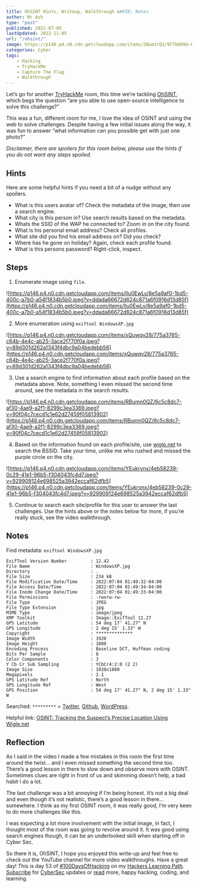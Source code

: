 ```yaml
---
title: OhSINT Hints, Writeup, Walkthrough &#038; Notes
author: Mr Ash
type: "post"
published: 2022-07-05
lastUpdated: 2022-11-05
url: "/ohsint/"
image: https://p146.p4.n0.cdn.getcloudapp.com/items/2NumzrQ1/9f7bd99d-6227-40ef-9519-8c21e9d72a6b.png?v=2b7ea1e3bcb951f6a3c7016a90e9105c
categories: Cyber
tags:
    - Hacking
    - TryHackMe
    - Capture The Flag
    - Walkthrough
---
```


Let’s go for another [TryHackMe](https://tryhackme.com/) room, this time we’re tackling [OhSINT](https://tryhackme.com/room/ohsint), which begs the question “are you able to use open-source intelligence to solve this challenge?”

This was a fun, different room for me, I love the idea of OSINT and using the web to solve challenges. Despite having a few initial issues along the way, it was fun to answer “what information can you possible get with just one photo?”

*Disclaimer, there are spoilers for this room below, please use the hints if you do not want any steps spoiled.*

<!-- <figure class="wp-block-embed is-type-video is-provider-youtube wp-block-embed-youtube wp-embed-aspect-16-9 wp-has-aspect-ratio"><div class="wp-block-embed__wrapper"><iframe allow="accelerometer; autoplay; clipboard-write; encrypted-media; gyroscope; picture-in-picture" allowfullscreen="" frameborder="0" height="450" loading="lazy" src="https://www.youtube.com/embed/fCAunCYeq64?feature=oembed" title="OhSINT walkthrough // TryHackMe Writeup // THM Guide" width="800"></iframe></div></figure><div id="hs-embed-container" style="position:relative;display:flex;width:100%;height:300px;"><div id="hs-embed-placeholder" style="position:absolute;top:0;bottom:0;left:0;right:0;margin:10px;overflow:auto;font-size: 14px !important">## [ \[sub\] OhSINT walkthrough // TryHackMe Writeup // THM Guide – powered by Happy Scribe](https://www.happyscribe.com/?utm_source=embed-player&utm_term=dce2f06b3712479fb91ce263125b40df "[sub] OhSINT walkthrough // TryHackMe Writeup // THM Guide was transcribed from audio to text using Happy Scribe") -->

<!-- </div><div class="hs-embed" data-hide_video="true" data-id="dce2f06b3712479fb91ce263125b40df" data-private_text="true"></div><script>
var js=document.createElement('script');js.type='text/javascript';js.async=true;js.src='https://embed.happyscribe.co/main.js';document.head.appendChild(js);
</script></div><style type="text/css"> ._h1s512 { white-space: nowrap; } </style> -->

## Hints

Here are some helpful hints if you need a bit of a nudge without any spoilers.

- What is this users avatar of? Check the metadata of the image, then use a search engine.
- What city is this person in? Use search results based on the metadata.
- Whats the SSID of the WAP he connected to? Zoom in on the city found.
- What is his personal email address? Check all profiles.
- What site did you find his email address on? Did you check?
- Where has he gone on holiday? Again, check each profile found.
- What is this persons password? Right-click, inspect.

## Steps

1. Enumerate image using `file`. 

![https://p146.p4.n0.cdn.getcloudapp.com/items/llu0EwLv/8e5a9af0-1bd5-400c-a7b0-a54f1834b5b0.jpeg?v=ddada66672d624c871a6f0916d13d85f](https://p146.p4.n0.cdn.getcloudapp.com/items/llu0EwLv/8e5a9af0-1bd5-400c-a7b0-a54f1834b5b0.jpeg?v=ddada66672d624c871a6f0916d13d85f)

2. More enumeration using `exiftool WindowsXP.jpg` 

![https://p146.p4.n0.cdn.getcloudapp.com/items/xQuwqv28/775a3765-c64b-4e4c-ab25-3ace2f770f0a.jpeg?v=89d301d262a1343f4dbc9a04bedebb56](https://p146.p4.n0.cdn.getcloudapp.com/items/xQuwqv28/775a3765-c64b-4e4c-ab25-3ace2f770f0a.jpeg?v=89d301d262a1343f4dbc9a04bedebb56)

3. Use a search engine to find information about each profile based on the metadata above. Note, something I even missed the second time around, see the metadata in the search results. 

![https://p146.p4.n0.cdn.getcloudapp.com/items/RBumn0QZ/6c5c8dc7-af30-4ae9-a2f1-8299c3ea3369.jpeg?v=90f04c7cecd1c1e62d27459f05813902](https://p146.p4.n0.cdn.getcloudapp.com/items/RBumn0QZ/6c5c8dc7-af30-4ae9-a2f1-8299c3ea3369.jpeg?v=90f04c7cecd1c1e62d27459f05813902)

4. Based on the information found on each profile/site, use [wigle.net](http://wigle.net) to search the BSSID. Take your time, unlike me who rushed and missed the purple circle on the city. 

![https://p146.p4.n0.cdn.getcloudapp.com/items/YEukrvnx/4eb58239-0c29-41e1-96b5-f304043fc4d7.jpeg?v=929909124e698525a3942eccaf62dfb5](https://p146.p4.n0.cdn.getcloudapp.com/items/YEukrvnx/4eb58239-0c29-41e1-96b5-f304043fc4d7.jpeg?v=929909124e698525a3942eccaf62dfb5)

5. Continue to search each site/profile for this user to answer the last challenges. Use the hints above or the notes below for more, if you’re really stuck, see the video walkthrough.

<!-- <div class="elementor elementor-5483" data-elementor-id="5483" data-elementor-type="section"><div class="elementor-section-wrap"> <section class="elementor-section elementor-top-section elementor-element elementor-element-32d8c94 elementor-section-boxed elementor-section-height-default elementor-section-height-default" data-element_type="section" data-id="32d8c94" data-particle-mobile-disabled="false" data-particle_enable="false" data-settings="{"ekit_has_onepagescroll_dot":"yes"}"><div class="elementor-container elementor-column-gap-default"><div class="elementor-row"><div class="elementor-column elementor-col-100 elementor-top-column elementor-element elementor-element-5e7c56e" data-element_type="column" data-id="5e7c56e"><div class="elementor-column-wrap elementor-element-populated"><div class="elementor-widget-wrap"> <section class="elementor-section elementor-inner-section elementor-element elementor-element-fc64076 elementor-section-boxed elementor-section-height-default elementor-section-height-default" data-element_type="section" data-id="fc64076" data-particle-mobile-disabled="false" data-particle_enable="false" data-settings="{"ekit_has_onepagescroll_dot":"yes"}"><div class="elementor-container elementor-column-gap-no"><div class="elementor-row"><div class="elementor-column elementor-col-100 elementor-inner-column elementor-element elementor-element-f7d6b37" data-element_type="column" data-id="f7d6b37"><div class="elementor-column-wrap elementor-element-populated"><div class="elementor-widget-wrap"><div class="elementor-element elementor-element-4c75247 elementor-widget elementor-widget-text-editor" data-element_type="widget" data-id="4c75247" data-settings="{"ekit_we_effect_on":"none"}" data-widget_type="text-editor.default"><div class="elementor-widget-container"><div class="elementor-text-editor elementor-clearfix">Recent Posts -->

 <!-- </div> </div> </div><div class="elementor-element elementor-element-322ad34 elementor-widget elementor-widget-elementskit-post-list" data-element_type="widget" data-id="322ad34" data-settings="{"ekit_we_effect_on":"none"}" data-widget_type="elementskit-post-list.default"><div class="elementor-widget-container"><div class="ekit-wid-con">- [ <span class="elementor-icon-list-icon">  </span><div class="ekit_post_list_content_wraper"> <span class="elementor-icon-list-text">How To Fix TryHackMe VPN Not Working | Troubleshooting OpenVPN</span> </div> ](https://mrash.co/how-to-fix-tryhackme-vpn-not-working-troubleshooting-openvpn/) -->
<!-- - [ <span class="elementor-icon-list-icon">  </span><div class="ekit_post_list_content_wraper"> <span class="elementor-icon-list-text">Crack The Hash TryHackMe Walkthrough</span> </div> ](https://mrash.co/crack-the-hash-tryhackme-walkthrough/)
- [ <span class="elementor-icon-list-icon">  </span><div class="ekit_post_list_content_wraper"> <span class="elementor-icon-list-text">100 Days Of Hacking</span> </div> ](https://mrash.co/100daysofhacking/)
  -->
 <!-- </div> </div> </div> </div> </div> </div> </div> </div> </section> <section class="elementor-section elementor-inner-section elementor-element elementor-element-d91d33b elementor-section-boxed elementor-section-height-default elementor-section-height-default" data-element_type="section" data-id="d91d33b" data-particle-mobile-disabled="false" data-particle_enable="false" data-settings="{"ekit_has_onepagescroll_dot":"yes"}"><div class="elementor-container elementor-column-gap-no"><div class="elementor-row"><div class="elementor-column elementor-col-100 elementor-inner-column elementor-element elementor-element-6dee180" data-element_type="column" data-id="6dee180"><div class="elementor-column-wrap elementor-element-populated"><div class="elementor-widget-wrap"><div class="elementor-element elementor-element-7acfc36 elementor-widget elementor-widget-text-editor" data-element_type="widget" data-id="7acfc36" data-settings="{"ekit_we_effect_on":"none"}" data-widget_type="text-editor.default"><div class="elementor-widget-container"><div class="elementor-text-editor elementor-clearfix">Popular Posts -->

 <!-- </div> </div> </div><div class="elementor-element elementor-element-7b9396d elementor-widget elementor-widget-elementskit-post-list" data-element_type="widget" data-id="7b9396d" data-settings="{"ekit_we_effect_on":"none"}" data-widget_type="elementskit-post-list.default"><div class="elementor-widget-container"><div class="ekit-wid-con">- [ <span class="elementor-icon-list-icon">  </span><div class="ekit_post_list_content_wraper"> <span class="elementor-icon-list-text">OneNote to Notion - Moving Apps</span> </div> ](https://mrash.co/onenote-to-notion-moving-apps/) -->
<!-- - [ <span class="elementor-icon-list-icon">  </span><div class="ekit_post_list_content_wraper"> <span class="elementor-icon-list-text">100 Days Of Hacking</span> </div> ](https://mrash.co/100daysofhacking/)
- [ <span class="elementor-icon-list-icon">  </span><div class="ekit_post_list_content_wraper"> <span class="elementor-icon-list-text">Hackers Learning Path</span> </div> ](https://mrash.co/learning-path-for-beginner-hacker/)
  -->
 <!-- </div> </div> </div> </div> </div> </div> </div> </div> </section><div class="elementor-element elementor-element-2763e2a elementor-widget elementor-widget-text-editor" data-element_type="widget" data-id="2763e2a" data-settings="{"ekit_we_effect_on":"none"}" data-widget_type="text-editor.default"><div class="elementor-widget-container"><div class="elementor-text-editor elementor-clearfix">\*Shamless self-promotion, I know. -->
 
## Notes

Find metadata: `exiftool WindowsXP.jpg`

```text
ExifTool Version Number         : 12.42
File Name                       : WindowsXP.jpg
Directory                       : .
File Size                       : 234 kB
File Modification Date/Time     : 2022:07:04 01:49:32-04:00
File Access Date/Time           : 2022:07:04 01:49:34-04:00
File Inode Change Date/Time     : 2022:07:04 01:49:33-04:00
File Permissions                : -rwxrw-rw-
File Type                       : JPEG
File Type Extension             : jpg
MIME Type                       : image/jpeg
XMP Toolkit                     : Image::ExifTool 11.27
GPS Latitude                    : 54 deg 17' 41.27" N
GPS Longitude                   : 2 deg 15' 1.33" W
Copyright                       : **************
Image Width                     : 1920
Image Height                    : 1080
Encoding Process                : Baseline DCT, Huffman coding
Bits Per Sample                 : 8
Color Components                : 3
Y Cb Cr Sub Sampling            : YCbCr4:2:0 (2 2)
Image Size                      : 1920x1080
Megapixels                      : 2.1
GPS Latitude Ref                : North
GPS Longitude Ref               : West
GPS Position                    : 54 deg 17' 41.27" N, 2 deg 15' 1.33" W
```

Searched: `*********` = [Twitter](https://twitter.com/owoodflint), [Github](https://github.com/OWoodfl1nt/people_finder), [WordPress](https://oliverwoodflint.wordpress.com/author/owoodflint/).

Helpful link: [OSINT: Tracking the Suspect’s Precise Location Using Wigle.net](https://www.hackers-arise.com/post/osint-tracking-the-suspect-s-precise-location-using-wigle-net)

## Reflection

As I said in the video I made a few mistakes in this room the first time around the twist… and I even missed something the second time too. There’s a good lesson in there to slow down and observe more with OSINT. Sometimes clues are right in front of us and skimming doesn’t help, a bad habit I do a lot.

The last challenge was a bit annoying if I’m being honest. It’s not a big deal and even though it’s not realistic, there’s a good lesson in there… somewhere. I think as my first OSINT room, it was really good, I’m very keen to do more challenges like this.

I was expecting a lot more involvement with the initial image, in fact, I thought most of the room was going to revolve around it. It was good using search engines though, it can be an underlooked skill when starting off in Cyber Sec.

So there it is, OhSINT, I hope you enjoyed this write-up and feel free to check out the YouTube channel for more video walkthroughs. Have a great day! This is day 53 of [\#100DaysOfHacking](https://mrashleyball.com/100daysofhacking/) on my [Hackers Learning Path](https://mrashleyball.com/learning-path-for-beginner-hacker/). [Subscribe](https://go.mrash.co/newsletter) for [CyberSec](https://mrashleyball.com/starting-out-in-cyber-security/) updates or [read](https://mrashleyball.com/blog) more, happy hacking, coding, and learning.